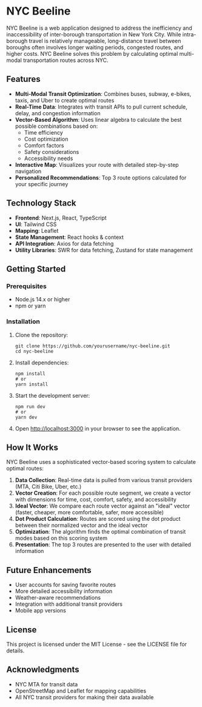 # NYC Beeline

NYC Beeline is a web application designed to address the inefficiency and inaccessibility of inter-borough transportation in New York City. While intra-borough travel is relatively manageable, long-distance travel between boroughs often involves longer waiting periods, congested routes, and higher costs. NYC Beeline solves this problem by calculating optimal multi-modal transportation routes across NYC.

## Features

- **Multi-Modal Transit Optimization**: Combines buses, subway, e-bikes, taxis, and Uber to create optimal routes
- **Real-Time Data**: Integrates with transit APIs to pull current schedule, delay, and congestion information
- **Vector-Based Algorithm**: Uses linear algebra to calculate the best possible combinations based on:
  - Time efficiency
  - Cost optimization
  - Comfort factors
  - Safety considerations
  - Accessibility needs
- **Interactive Map**: Visualizes your route with detailed step-by-step navigation
- **Personalized Recommendations**: Top 3 route options calculated for your specific journey

## Technology Stack

- **Frontend**: Next.js, React, TypeScript
- **UI**: Tailwind CSS
- **Mapping**: Leaflet
- **State Management**: React hooks & context
- **API Integration**: Axios for data fetching
- **Utility Libraries**: SWR for data fetching, Zustand for state management

## Getting Started

### Prerequisites

- Node.js 14.x or higher
- npm or yarn

### Installation

1. Clone the repository:
   ```
   git clone https://github.com/yourusername/nyc-beeline.git
   cd nyc-beeline
   ```

2. Install dependencies:
   ```
   npm install
   # or
   yarn install
   ```

3. Start the development server:
   ```
   npm run dev
   # or
   yarn dev
   ```

4. Open [http://localhost:3000](http://localhost:3000) in your browser to see the application.

## How It Works

NYC Beeline uses a sophisticated vector-based scoring system to calculate optimal routes:

1. **Data Collection**: Real-time data is pulled from various transit providers (MTA, Citi Bike, Uber, etc.)
2. **Vector Creation**: For each possible route segment, we create a vector with dimensions for time, cost, comfort, safety, and accessibility
3. **Ideal Vector**: We compare each route vector against an "ideal" vector (faster, cheaper, more comfortable, safer, more accessible)
4. **Dot Product Calculation**: Routes are scored using the dot product between their normalized vector and the ideal vector
5. **Optimization**: The algorithm finds the optimal combination of transit modes based on this scoring system
6. **Presentation**: The top 3 routes are presented to the user with detailed information

## Future Enhancements

- User accounts for saving favorite routes
- More detailed accessibility information
- Weather-aware recommendations
- Integration with additional transit providers
- Mobile app versions

## License

This project is licensed under the MIT License - see the LICENSE file for details.

## Acknowledgments

- NYC MTA for transit data
- OpenStreetMap and Leaflet for mapping capabilities
- All NYC transit providers for making their data available 
